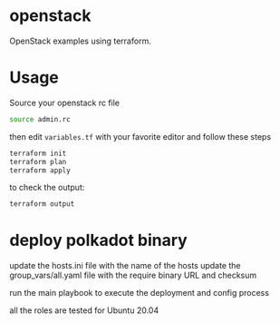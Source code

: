# openstack

OpenStack examples using terraform. 

# Usage
Source your openstack rc file
```sh
source admin.rc
```
then edit `variables.tf` with your favorite editor and follow these steps

```sh
terraform init
terraform plan
terraform apply 
```
to check the output:
```sh
terraform output
```

# deploy polkadot binary

update the hosts.ini file with the name of the hosts 
update the group_vars/all.yaml file with the require binary URL and checksum

run the main playbook to execute the deployment and config process

all the roles are tested for Ubuntu 20.04

